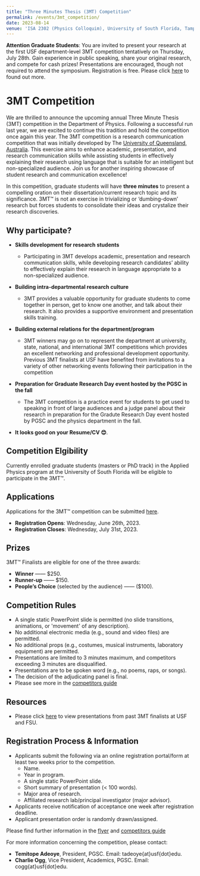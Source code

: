 ```yaml
---
title: "Three Minutes Thesis (3MT) Competition"
permalink: /events/3mt_competition/
date: 2023-08-14
venue: 'ISA 2302 (Physics Colloquim), University of South Florida, Tampa, FL.'
---
```


**Attention Graduate Students**: You are invited to present your research at the first USF department-level 3MT competition tentatively on Thursday, July 28th. Gain experience in public speaking, share your original research, and compete
for cash prizes! Presentations are encouraged, though not required to attend the symposium. Registration is free. Please click [here](https://usfpgsc.github.io/events/3mt_competition/) to found out more.

# 3MT Competition

We are thrilled to announce the upcoming annual Three Minute Thesis (3MT) competition in the Department of Physics. Following a successful run last year, we are excited to continue this tradition and hold the competition once again this year. The 3MT competition is a research communication competition that was initially developed by The [University of Queensland, Australia](https://threeminutethesis.uq.edu.au/). This exercise aims to enhance academic, presentation, and research communication skills while assisting students in effectively explaining their research using language that is suitable for an intelligent but non-specialized audience. Join us for another inspiring showcase of student research and communication excellence!

In this competition, graduate students will have **three minutes** to present a compelling oration on their dissertation/current research topic and its significance. 3MT™ is not an exercise in trivializing or ‘dumbing-down’ research but forces students to consolidate their ideas and crystalize their research discoveries. 


## Why participate? 


- **Skills development for research students**
  - Participating in 3MT develops academic, presentation and research communication skills, while developing research candidates’ ability to effectively explain their research in language appropriate to a non-specialized audience.

- **Building intra-departmental research culture**
  - 3MT provides a valuable opportunity for graduate students to come together in person, get to know one another, and talk about their research. It also provides a supportive environment and presentation skills training.

- **Building external relations for the department/program**
  - 3MT winners may go on to represent the department at university, state, national, and international 3MT competitions which provides an excellent networking and professional development opportunity. Previous 3MT finalists at USF have benefited from invitations to a variety of other networking events following their participation in the competition

- **Preparation for Graduate Research Day event hosted by the PGSC in the fall**
  - The 3MT competition is a practice event for students to get used to speaking in front of large audiences and a judge panel about their research in preparation for the Gradute Research Day event hosted by PGSC and the physics department in the fall.

- **It looks good on your Resume/CV 😊**.


## Competition Elgibility

Currently enrolled graduate students (masters or PhD track) in the Applied Physics program at the University of South Florida will be eligible to participate in the 3MT™. 


## Applications 

Applications for the 3MT™ competition can be submitted [here](https://forms.office.com/Pages/ResponsePage.aspx?id=3vcbdOXi30aNZ4JgffneqoSQhxAyAA9HtJvdsgV8mXJURTcwRVRSWUExWUo3TUJMS0FENFNKVjgxWi4u).

- **Registration Opens**: Wednesday, June 26th, 2023.
- **Registration Closes**: Wednesday, July 31st, 2023.


## Prizes 

3MT™ Finalists are eligible for one of the three awards: 
- **Winner** —— $250.
- **Runner-up** —— $150.
- **People’s Choice** (selected by the audience) —— ($100). 


## Competition Rules

- A single static PowerPoint slide is permitted (no slide transitions, animations, or 'movement' of any description).
- No additional electronic media (e.g., sound and video files) are permitted.
- No additional props (e.g., costumes, musical instruments, laboratory equipment) are permitted.
- Presentations are limited to 3 minutes maximum, and competitors exceeding 3 minutes are disqualified.
- Presentations are to be spoken word (e.g., no poems, raps, or songs).
- The decision of the adjudicating panel is final.
- Please see more in the [competitors guide](https://usfpgsc.github.io/teaching/3mt_competition_guide)


## Resources 

- Please click [here]() to view presentations from past 3MT finalists at USF and FSU.

## Registration Process & Information

- Applicants submit the following via an online registration portal/form at least two weeks prior to the competition.
  - Name.
  - Year in program.
  - A single static PowerPoint slide.
  - Short summary of presentation (< 100 words).
  - Major area of research.
  - Affiliated research lab/principal investigator (major advisor).
- Applicants receive notification of acceptance one week after registration deadline.
- Applicant presentation order is randomly drawn/assigned.


Please find further information in the [flyer](http://usfpgsc.github.io/files/3MT_Flyer.pdf) and [competitors guide](http://usfpgsc.github.io/files/Competitors_Guide.pdf)

For more information concerning the competition, please contact: 

- **Temitope Adeoye**, President, PGSC. Email: tadeoye{at}usf{dot}edu. 
- **Charlie Ogg**, Vice President, Academics, PGSC. Email: cogg{at}usf{dot}edu.

